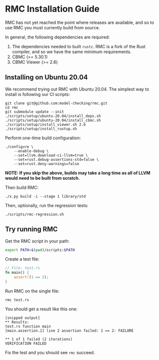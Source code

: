 # RMC Installation Guide

RMC has not yet reached the point where releases are available, and so to use RMC you must currently build from source.

In general, the following dependencies are required:

1. The dependencies needed to built `rustc`. RMC is a fork of the Rust compiler, and so we have the same minimum requirements.
2. CBMC (>= 5.30.1)
3. CBMC Viewer (>= 2.6)

## Installing on Ubuntu 20.04

We recommend trying out RMC with Ubuntu 20.04.
The simplest way to install is following our CI scripts:

```
git clone git@github.com:model-checking/rmc.git
cd rmc
git submodule update --init
./scripts/setup/ubuntu-20.04/install_deps.sh
./scripts/setup/ubuntu-20.04/install_cbmc.sh
./scripts/setup/install_viewer.sh 2.6
./scripts/setup/install_rustup.sh
```

Perform one-time build configuration:

```
./configure \
    --enable-debug \
    --set=llvm.download-ci-llvm=true \
    --set=rust.debug-assertions-std=false \
    --set=rust.deny-warnings=false
```

**NOTE: If you skip the above, builds may take a long time as all of LLVM would need to be built from scratch.**

Then build RMC:

```
./x.py build -i --stage 1 library/std
```

Then, optionally, run the regression tests:

```
./scripts/rmc-regression.sh
```

## Try running RMC

Get the RMC script in your path:

```bash
export PATH=$(pwd)/scripts:$PATH
```

Create a test file:

```rust
// File: test.rs
fn main() {
    assert!(1 == 2);
}
```

Run RMC on the single file:

```
rmc test.rs
```

You should get a result like this one:

```
[snipped output]
** Results:
test.rs function main
[main.assertion.1] line 2 assertion failed: 1 == 2: FAILURE

** 1 of 1 failed (2 iterations)
VERIFICATION FAILED
```

Fix the test and you should see `rmc` succeed.
